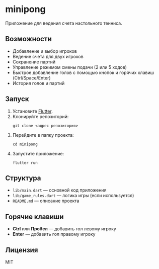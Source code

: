 # minipong

Приложение для ведения счета настольного тенниса.

## Возможности

- Добавление и выбор игроков
- Ведение счета для двух игроков
- Сохранение партий
- Управление режимом смены подачи (2 или 5 ходов)
- Быстрое добавление голов с помощью кнопок и горячих клавиш (Ctrl/Space/Enter)
- История голов и партий

## Запуск

1. Установите [Flutter](https://flutter.dev/docs/get-started/install).
2. Клонируйте репозиторий:
   ```
   git clone <адрес репозитория>
   ```
3. Перейдите в папку проекта:
   ```
   cd minipong
   ```
4. Запустите приложение:
   ```
   flutter run
   ```

## Структура

- `lib/main.dart` — основной код приложения
- `lib/game_rules.dart` — логика игры (если используется)
- `README.md` — описание проекта

## Горячие клавиши

- **Ctrl** или **Пробел** — добавить гол левому игроку
- **Enter** — добавить гол правому игроку

## Лицензия

MIT
